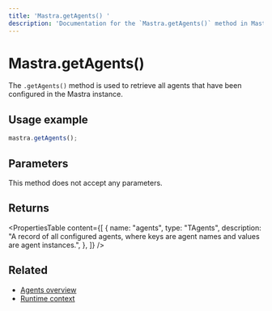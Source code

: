 ```yaml
---
title: 'Mastra.getAgents() '
description: 'Documentation for the `Mastra.getAgents()` method in Mastra, which retrieves all configured agents.'
---
```


# Mastra.getAgents()

The `.getAgents()` method is used to retrieve all agents that have been configured in the Mastra instance.

## Usage example

```typescript copy
mastra.getAgents();
```

## Parameters

This method does not accept any parameters.

## Returns

<PropertiesTable
content={[
{
name: "agents",
type: "TAgents",
description: "A record of all configured agents, where keys are agent names and values are agent instances.",
},
]}
/>

## Related

- [Agents overview](/docs/agents/overview)
- [Runtime context](/docs/agents/runtime-context)
